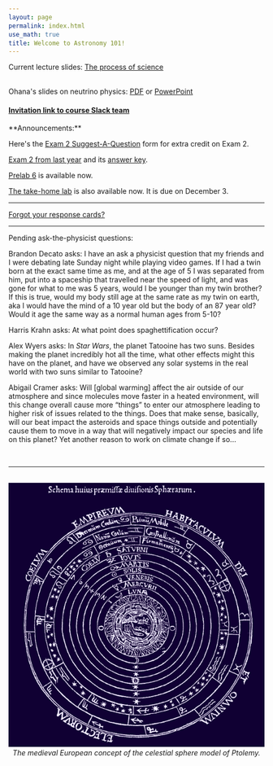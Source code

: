 ```yaml
---
layout: page 
permalink: index.html
use_math: true
title: Welcome to Astronomy 101! 
---
```


Current lecture slides: <a href="slides/lecture14/lecture14.pdf">The process of science</a><br><br>

Ohana's slides on neutrino physics: [PDF](AST101_neutrinos_2019.pdf) or [PowerPoint](AST101_neutrinos_2019.pptx)


<h4>
<a href="https://join.slack.com/t/suphysics/shared_invite/enQtNzI2MzU4NzU5NDI2LWMxZWE2MmYzMjVmZGMzZWU5ZDk5OWFkYjMyMmI5ZGIyZDBkMDZiMjFmY2YzYWY1Y2U5ODY3ZDNlNDhmMDczMzk">Invitation link to course Slack team</a>
</h4>
**Announcements:**

Here's the [Exam 2 Suggest-A-Question](https://docs.google.com/forms/d/10v16Hwed2N0IgKIhOZi6dYtIq71vhd2wMZX-cUqU__Y/) form for extra credit on Exam 2.

[Exam 2 from last year](exam2-formA.pdf) and its [answer key](exam2-2018-formAkey.pdf).

[Prelab 6](labs/lab6/lab6prelab.pdf) is available now.

[The take-home lab](labs/moon_and_sun.pdf) is also available now. It is due on December 3.

---

[Forgot your response cards?](cards.html)

---

Pending ask-the-physicist questions:

<!-- Cal Parker asks: Does the universe have an edge? -->

<!-- Dmytro Kuchirka asks: I have a question regarding the velocity of Earth. If it was increased to the speed approximate to the simulation you showed in class how would it affect life on Earth and what changes could mankind and Earth experience? -->

<!-- Paritosh Jain asks: what is a neutron star? 

Chris Ruan asks:  I know the earth, moon, stars,etc are moving, but does the Milky Way Galaxy also moving? In which direction? Move towards where? How does the whole universe travel?

Shannon Kirkpatrick asks: I read somewhere that our solar system is moving through the universe in a helix... is this true? And if so, how does this work? -->

Brandon Decato asks: I have an ask a physicist question that my friends and I were debating late Sunday night while playing video games. If I had a twin born at the exact same time as me, and at the age of 5 I was separated from him, put into a spaceship that travelled near the speed of light, and was gone for what to me was 5 years, would I be younger than my twin brother? If this is true, would my body still age at the same rate as my twin on earth, aka I would have the mind of a 10 year old but the body of an 87 year old? Would it age the same way as a normal human ages from 5-10?

Harris Krahn asks: At what point does spaghettification occur?

Alex Wyers asks: In *Star Wars*, the planet Tatooine has two suns. Besides making the planet incredibly hot all the time, what other effects might this have on the planet, and have we observed any solar systems in the real world with two suns similar to Tatooine?

Abigail Cramer asks: Will [global warming] affect the air outside of our atmosphere and since molecules move faster in a heated environment, will this change overall cause more “things” to enter our atmosphere leading to higher risk of issues related to the things. Does that make sense, basically, will our beat impact the asteroids and space things outside and potentially cause them to move in a way that will negatively impact our species and life on this planet? Yet another reason to work on climate change if so...

<br>

---

<br>

<center> <img src="sphere-medieval.png">
<br>
<em>The medieval European concept of the celestial sphere model of Ptolemy.</em> 
